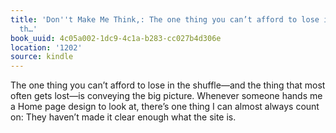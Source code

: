 ```yaml
---
title: 'Don''t Make Me Think,: The one thing you can’t afford to lose in the shuffle—and
  th…'
book_uuid: 4c05a002-1dc9-4c1a-b283-cc027b4d306e
location: '1202'
source: kindle
---
```


The one thing you can’t afford to lose in the shuffle—and the thing that most often gets lost—is conveying the big picture. Whenever someone hands me a Home page design to look at, there’s one thing I can almost always count on: They haven’t made it clear enough what the site is.